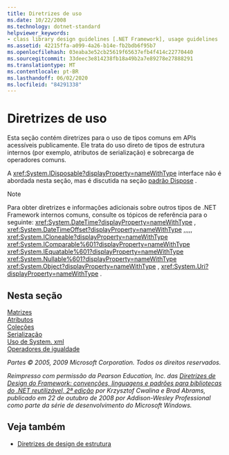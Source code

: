 ```yaml
---
title: Diretrizes de uso
ms.date: 10/22/2008
ms.technology: dotnet-standard
helpviewer_keywords:
- class library design guidelines [.NET Framework], usage guidelines
ms.assetid: 42215ffa-a099-4a26-b14e-fb2bdb6f95b7
ms.openlocfilehash: 03eaba3e52cb25619f65637efb4f414c22770440
ms.sourcegitcommit: 33deec3e814238fb18a49b2a7e89278e27888291
ms.translationtype: MT
ms.contentlocale: pt-BR
ms.lasthandoff: 06/02/2020
ms.locfileid: "84291338"
---
```

# <a name="usage-guidelines"></a>Diretrizes de uso

Esta seção contém diretrizes para o uso de tipos comuns em APIs acessíveis publicamente. Ele trata do uso direto de tipos de estrutura internos (por exemplo, atributos de serialização) e sobrecarga de operadores comuns.
  
A <xref:System.IDisposable?displayProperty=nameWithType> interface não é abordada nesta seção, mas é discutida na seção [padrão Dispose](../garbage-collection/implementing-dispose.md) .

> [!NOTE]
> Para obter diretrizes e informações adicionais sobre outros tipos de .NET Framework internos comuns, consulte os tópicos de referência para o seguinte: <xref:System.DateTime?displayProperty=nameWithType> , <xref:System.DateTimeOffset?displayProperty=nameWithType> ,,,,, <xref:System.ICloneable?displayProperty=nameWithType> <xref:System.IComparable%601?displayProperty=nameWithType> <xref:System.IEquatable%601?displayProperty=nameWithType> <xref:System.Nullable%601?displayProperty=nameWithType> <xref:System.Object?displayProperty=nameWithType> , <xref:System.Uri?displayProperty=nameWithType> .

## <a name="in-this-section"></a>Nesta seção

[Matrizes](arrays.md)  
[Atributos](attributes.md)  
[Coleções](guidelines-for-collections.md)  
[Serialização](serialization.md)  
[Uso de System. xml](system-xml-usage.md)  
[Operadores de igualdade](equality-operators.md)  

*Partes © 2005, 2009 Microsoft Corporation. Todos os direitos reservados.*

*Reimpresso com permissão da Pearson Education, Inc. das [Diretrizes de Design do Framework: convenções, linguagens e padrões para bibliotecas do .NET reutilizável, 2ª edição](https://www.informit.com/store/framework-design-guidelines-conventions-idioms-and-9780321545619) por Krzysztof Cwalina e Brad Abrams, publicado em 22 de outubro de 2008 por Addison-Wesley Professional como parte da série de desenvolvimento do Microsoft Windows.*
  
## <a name="see-also"></a>Veja também

- [Diretrizes de design de estrutura](index.md)
